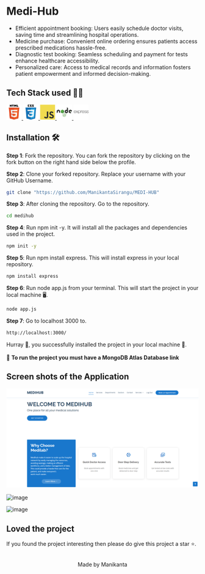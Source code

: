 # Medi-Hub
- Efficient appointment booking: Users easily schedule doctor visits, saving time and streamlining hospital operations.
- Medicine purchase: Convenient online ordering ensures patients access prescribed medications hassle-free.
- Diagnostic test booking: Seamless scheduling and payment for tests enhance healthcare accessibility.
- Personalized care: Access to medical records and information fosters patient empowerment and informed decision-making.
## Tech Stack used 👨‍💻
<p align="left"> 
  <a href="https://www.w3.org/html/" target="_blank"> <img src="https://raw.githubusercontent.com/devicons/devicon/master/icons/html5/html5-original-wordmark.svg" alt="html5" width="40" height="40"/> <a href="https://www.w3schools.com/css/" target="_blank"> <img src="https://raw.githubusercontent.com/devicons/devicon/master/icons/css3/css3-original-wordmark.svg" alt="css3" width="40" height="40"/> </a></a><a href="https://developer.mozilla.org/en-US/docs/Web/JavaScript" target="_blank"> <img src="https://raw.githubusercontent.com/devicons/devicon/master/icons/javascript/javascript-original.svg" alt="javascript" width="40" height="40"/> </a><a href="https://nodejs.org" target="_blank"> <img src="https://raw.githubusercontent.com/devicons/devicon/master/icons/nodejs/nodejs-original-wordmark.svg" alt="nodejs" width="40" height="40"/> </a> <a href="https://expressjs.com" target="_blank"> <img src="https://raw.githubusercontent.com/devicons/devicon/master/icons/express/express-original-wordmark.svg" alt="express" width="40" height="40"/> </a> 

## Installation 🛠️
**Step 1**: Fork the repository. You can fork the repository by clicking on the fork button on the right hand side below the profile.<br> 
  
  **Step 2**: Clone your forked repository. Replace your username with your GitHub Username. 
  
  ```sh
git clone "https://github.com/ManikantaSirangu/MEDI-HUB"
``` 
  **Step 3**: After cloning the repository. Go to the repository. 
  
  ```sh
cd medihub
``` 
  **Step 4**: Run npm init -y. It will install all the packages and dependencies used in the project. 
  
  ```sh
npm init -y 
```
  **Step 5**: Run npm install express. This will install express in your local repository.  
  
  ```sh
npm install express 
``` 
 **Step 6**: Run node app.js from your terminal. This will start the project in your local machine 🖥️. 
  
  ```sh
 node app.js
```  

 **Step 7**: Go to localhost 3000 to. 
  
  ```sh
 http://localhost:3000/
``` 
Hurray 🥳, you successfully installed the project in your local machine 🎉.  
  <br> 
  🚨 **To run the project you must have a MongoDB Atlas Database link** 
## Screen shots of the Application 
![image](https://github.com/ManikantaSirangu/MEDI-HUB/blob/main/projectpics/home.png)


![image]()


![image]()
  
## Loved the project 
  
  If you found the project interesting then please do give this project a star ⭐. 
  <br> <br> 
   <p align="center" width="100%">
   Made  by Manikanta  
